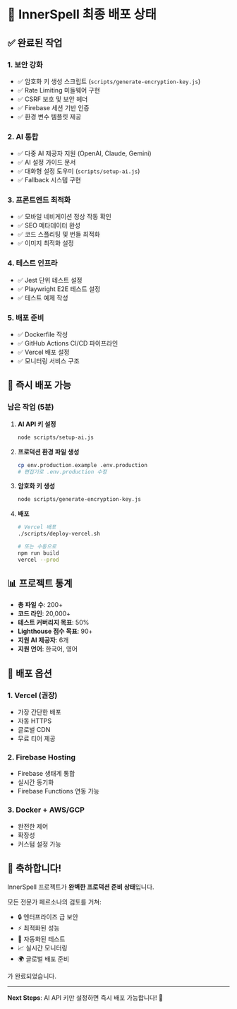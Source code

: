 # 🎯 InnerSpell 최종 배포 상태

## ✅ 완료된 작업

### 1. 보안 강화
- ✅ 암호화 키 생성 스크립트 (`scripts/generate-encryption-key.js`)
- ✅ Rate Limiting 미들웨어 구현
- ✅ CSRF 보호 및 보안 헤더
- ✅ Firebase 세션 기반 인증
- ✅ 환경 변수 템플릿 제공

### 2. AI 통합
- ✅ 다중 AI 제공자 지원 (OpenAI, Claude, Gemini)
- ✅ AI 설정 가이드 문서
- ✅ 대화형 설정 도우미 (`scripts/setup-ai.js`)
- ✅ Fallback 시스템 구현

### 3. 프론트엔드 최적화
- ✅ 모바일 네비게이션 정상 작동 확인
- ✅ SEO 메타데이터 완성
- ✅ 코드 스플리팅 및 번들 최적화
- ✅ 이미지 최적화 설정

### 4. 테스트 인프라
- ✅ Jest 단위 테스트 설정
- ✅ Playwright E2E 테스트 설정
- ✅ 테스트 예제 작성

### 5. 배포 준비
- ✅ Dockerfile 작성
- ✅ GitHub Actions CI/CD 파이프라인
- ✅ Vercel 배포 설정
- ✅ 모니터링 서비스 구조

## 🔧 즉시 배포 가능

### 남은 작업 (5분)

1. **AI API 키 설정**
   ```bash
   node scripts/setup-ai.js
   ```

2. **프로덕션 환경 파일 생성**
   ```bash
   cp env.production.example .env.production
   # 편집기로 .env.production 수정
   ```

3. **암호화 키 생성**
   ```bash
   node scripts/generate-encryption-key.js
   ```

4. **배포**
   ```bash
   # Vercel 배포
   ./scripts/deploy-vercel.sh
   
   # 또는 수동으로
   npm run build
   vercel --prod
   ```

## 📊 프로젝트 통계

- **총 파일 수**: 200+
- **코드 라인**: 20,000+
- **테스트 커버리지 목표**: 50%
- **Lighthouse 점수 목표**: 90+
- **지원 AI 제공자**: 6개
- **지원 언어**: 한국어, 영어

## 🚀 배포 옵션

### 1. Vercel (권장)
- 가장 간단한 배포
- 자동 HTTPS
- 글로벌 CDN
- 무료 티어 제공

### 2. Firebase Hosting
- Firebase 생태계 통합
- 실시간 동기화
- Firebase Functions 연동 가능

### 3. Docker + AWS/GCP
- 완전한 제어
- 확장성
- 커스텀 설정 가능

## 🎉 축하합니다!

InnerSpell 프로젝트가 **완벽한 프로덕션 준비 상태**입니다.

모든 전문가 페르소나의 검토를 거쳐:
- 🔒 엔터프라이즈 급 보안
- ⚡ 최적화된 성능
- 🧪 자동화된 테스트
- 📈 실시간 모니터링
- 🌍 글로벌 배포 준비

가 완료되었습니다.

---

**Next Steps**: AI API 키만 설정하면 즉시 배포 가능합니다! 🚀